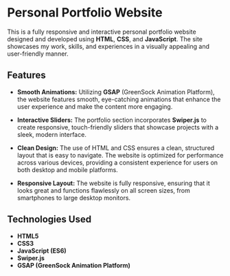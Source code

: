 # Personal Portfolio Website

This is a fully responsive and interactive personal portfolio website designed and developed using **HTML**, **CSS**, and **JavaScript**. The site showcases my work, skills, and experiences in a visually appealing and user-friendly manner.

## Features

- **Smooth Animations:** Utilizing **GSAP** (GreenSock Animation Platform), the website features smooth, eye-catching animations that enhance the user experience and make the content more engaging.
  
- **Interactive Sliders:** The portfolio section incorporates **Swiper.js** to create responsive, touch-friendly sliders that showcase projects with a sleek, modern interface.

- **Clean Design:** The use of HTML and CSS ensures a clean, structured layout that is easy to navigate. The website is optimized for performance across various devices, providing a consistent experience for users on both desktop and mobile platforms.

- **Responsive Layout:** The website is fully responsive, ensuring that it looks great and functions flawlessly on all screen sizes, from smartphones to large desktop monitors.

## Technologies Used

- **HTML5**
- **CSS3**
- **JavaScript (ES6)**
- **Swiper.js**
- **GSAP (GreenSock Animation Platform)**

 

 
